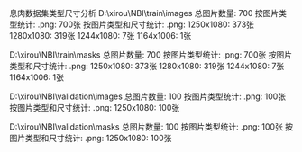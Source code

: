 息肉数据集类型尺寸分析
D:\xirou\NBI\train\images
总图片数量: 700
按图片类型统计:
  .png: 700张
按图片类型和尺寸统计:
  .png:
    1250x1080: 373张
    1280x1080: 319张
    1244x1080: 7张
    1164x1006: 1张

D:\xirou\NBI\train\masks
总图片数量: 700
按图片类型统计:
  .png: 700张
按图片类型和尺寸统计:
  .png:
    1250x1080: 373张
    1280x1080: 319张
    1244x1080: 7张
1164x1006: 1张

D:\xirou\NBI\validation\images
总图片数量: 100
按图片类型统计:
  .png: 100张
按图片类型和尺寸统计:
  .png:
    1250x1080: 100张

D:\xirou\NBI\validation\masks
总图片数量: 100
按图片类型统计:
  .png: 100张
按图片类型和尺寸统计:
  .png:
    1250x1080: 100张
